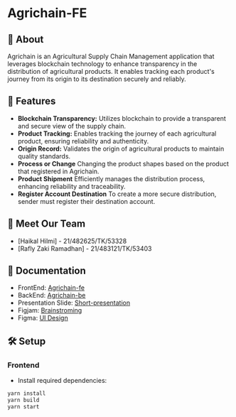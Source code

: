 # Agrichain-FE

## 🌾 About

Agrichain is an Agricultural Supply Chain Management application that leverages blockchain technology to enhance transparency in the distribution of agricultural products. It enables tracking each product's journey from its origin to its destination securely and reliably.

## 🚀 Features

- **Blockchain Transparency:** Utilizes blockchain to provide a transparent and secure view of the supply chain.
- **Product Tracking:** Enables tracking the journey of each agricultural product, ensuring reliability and authenticity.
- **Origin Record:** Validates the origin of agricultural products to maintain quality standards.
- **Process or Change** Changing the product shapes based on the product that registered in Agrichain.
- **Product Shipment** Efficiently manages the distribution process, enhancing reliability and traceability.
- **Register Account Destination** To create a more secure distribution, sender must register their destination account.

## 🌱 Meet Our Team

- [Haikal Hilmi] - 21/482625/TK/53328 
- [Rafly Zaki Ramadhan] - 21/483121/TK/53403


## 📑 Documentation
- FrontEnd: [Agrichain-fe](https://github.com/Rafly09zr/Blockchain-FE)
- BackEnd: [Agrichain-be](https://github.com/Harmerz/blockchain)
- Presentation Slide: [Short-presentation](https://www.canva.com/design/DAF3o6PTUtE/X302Zq5X2OtIka3uhAvYgA/edit?utm_content=DAF3o6PTUtE&utm_campaign=designshare&utm_medium=link2&utm_source=sharebutton)
- Figjam: [Brainstroming](https://www.figma.com/file/Df3JYQogfPbUVmkdaGaYdI/Blockchain-Brainstorming?type=whiteboard&node-id=0%3A1&t=Rb8l6rpGb8NgIO6n-1)
- Figma: [UI Design](https://www.figma.com/file/IA97p9OUfUIuUoJrDl0qQ1/Blockchain?type=design&node-id=16%3A221&mode=design&t=GTP9hz5UCTr981qx-1)

## 🛠️ Setup

### Frontend

- Install required dependencies:

```bash
yarn install
yarn build
yarn start
```
